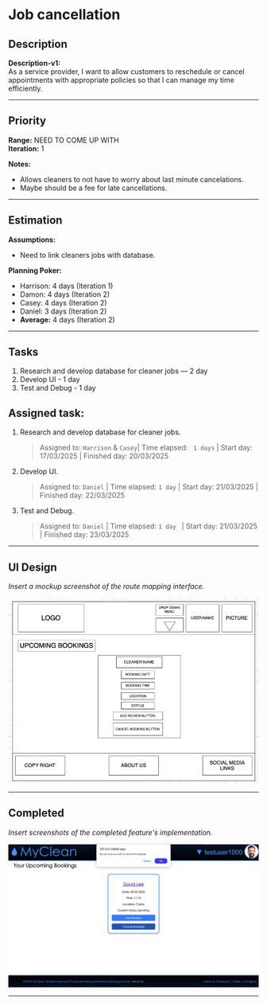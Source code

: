 # Job cancellation

## Description
**Description-v1:**  
As a service provider, I want to allow customers to reschedule or cancel appointments with appropriate policies so that I can manage my time efficiently.

---

## Priority
**Range:**  NEED TO COME UP WITH  
**Iteration:** 1  

**Notes:**  
- Allows cleaners to not have to worry about last minute cancelations.
- Maybe should be a fee for late cancellations.

---

## Estimation
**Assumptions:**  
- Need to link cleaners jobs with database.  

**Planning Poker:**  
- Harrison: 4 days (Iteration 1)  
- Damon: 4 days (Iteration 2) 
- Casey: 4 days (Iteration 2)
- Daniel: 3 days (Iteration 2)
- **Average:** 4 days (Iteration 2) 

---

## Tasks
1. Research and develop database for cleaner jobs — 2 day  
2. Develop UI - 1 day
3. Test and Debug - 1 day


## Assigned task:
1. Research and develop database for cleaner jobs.
    > Assigned to: `Harrison` & `Casey`| Time elapsed: ` 1 days` | Start day: 17/03/2025 | Finished day: 20/03/2025
2. Develop UI.
    > Assigned to: `Daniel` | Time elapsed: `1 day` | Start day: 21/03/2025 | Finished day: 22/03/2025
3. Test and Debug.
    > Assigned to: `Daniel` | Time elapsed: `1 day ` | Start day: 21/03/2025 | Finished day: 23/03/2025

---

## UI Design
*Insert a mockup screenshot of the route mapping interface.*

![cancel booking wireframe](/iterations/images/cancel_booking_wireframe.png)

---

## Completed
*Insert screenshots of the completed feature's implementation.*

![cancel booking](/iterations/images/cancel_booking.png)

---
